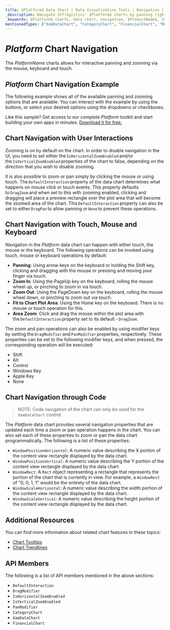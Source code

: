 ```yaml
---
title: $Platform$ Data Chart | Data Visualization Tools | Navigation | Infragistics
_description: Navigate Infragistics' $Platform$ charts by panning right and left and zooming horizontally and vertically using mouse or touch. Learn about $ProductName$ graph navigation capabilities!
_keywords: $Platform$ charts, data chart, navigation, $ProductName$, Infragistics
mentionedTypes: ["XamDataChart", "CategoryChart", "FinancialChart", "ModifierKeys"]
---
```

# $Platform$ Chart Navigation

The $PlatformName$ charts allows for interactive panning and zooming via the mouse, keyboard and touch.

## $Platform$ Chart Navigation Example

The following example shows all of the available panning and zooming options that are available. You can interact with the example by using the buttons, or select your desired options using the dropdowns or checkboxes.

<code-view style="height: 600px"
           data-demos-base-url="{environment:dvDemosBaseUrl}"
           iframe-src="{environment:dvDemosBaseUrl}/charts/data-chart-chart-navigation"
           alt="$Platform$ Navigation Example"
           github-src="charts/data-chart/chart-navigation">
</code-view>

<div class="divider--half"></div>

Like this sample? Get access to our complete $Platform$ toolkit and start building your own apps in minutes. <a href="{environment:infragisticsBaseUrl}/products/$ProductSpinal$/download">Download it for free.</a>

## Chart Navigation with User Interactions

Zooming is on by default on the chart. In order to disable navigation in the UI, you need to set either the `IsHorizontalZoomEnabled` and/or the `IsVerticalZoomEnabled` properties of the chart to false, depending on the direction that you wish to disable zooming.

It is also possible to zoom or pan simply by clicking the mouse or using touch. The `DefaultInteraction` property of the data chart determines what happens on mouse click or touch events. This property defaults to `DragZoom` and when set to this with zooming enabled, clicking and dragging will place a preview rectangle over the plot area that will become the zoomed area of the chart. This `DefaultInteraction` property can also be set to either `DragPan` to allow panning or `None` to prevent these operations.

## Chart Navigation with Touch, Mouse and Keyboard

Navigation in the $Platform$ data chart can happen with either touch, the mouse or the keyboard. The following operations can be invoked using touch, mouse or keyboard operations by default:

- **Panning**: Using arrow keys on the keyboard or holding the Shift key, clicking and dragging with the mouse or pressing and moving your finger via touch.
- **Zoom In**: Using the PageUp key on the keyboard, rolling the mouse wheel up, or pinching to zoom in via touch.
- **Zoom Out**: Using the PageDown key on the keyboard, rolling the mouse wheel down, or pinching to zoom out via touch.
- **Fit to Chart Plot Area**: Using the Home key on the keyboard. There is no mouse or touch operation for this.
- **Area Zoom**: Click and drag the mouse within the plot area with the `DefaultInteraction` property set to its default - `DragZoom`.

The zoom and pan operations can also be enabled by using modifier keys by setting the `DragModifier` and `PanModifier` properties, respectively. These properties can be set to the following modifier keys, and when pressed, the corresponding operation will be executed:

- Shift
- Alt
- Control
- Windows Key
- Apple Key
- None

## Chart Navigation through Code

> NOTE: Code navigation of the chart can only be used for the `XamDataChart` control.

The $Platform$ data chart provides several navigation properties that are updated each time a zoom or pan operation happens in the chart. You can also set each of these properties to zoom or pan the data chart programmatically. The following is a list of these properties:

- `WindowPositionHorizontal`: A numeric value describing the X portion of the content view rectangle displayed by the data chart.
- `WindowPositionVertical`: A numeric value describing the Y portion of the content view rectangle displayed by the data chart.
- `WindowRect`: A `Rect` object representing a rectangle that represents the portion of the chart that is currently in view. For example, a `WindowRect` of "0, 0, 1, 1" would be the entirety of the data chart.
- `WindowScaleHorizontal`: A numeric value describing the width portion of the content view rectangle displayed by the data chart.
- `WindowScaleVertical`: A numeric value describing the height portion of the content view rectangle displayed by the data chart.

## Additional Resources

You can find more information about related chart features in these topics:

- [Chart Tooltips](chart-tooltips.md)
- [Chart Trendlines](chart-trendlines.md)

## API Members

The following is a list of API members mentioned in the above sections:

- `DefaultInteraction`
- `DragModifier`
- `IsHorizontalZoomEnabled`
- `IsVerticalZoomEnabled`
- `PanModifier`
- `CategoryChart`
- `XamDataChart`
- `FinancialChart`

